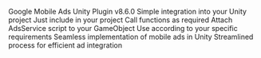 Google Mobile Ads Unity Plugin v8.6.0
Simple integration into your Unity project
Just include in your project
Call functions as required
Attach AdsService script to your GameObject
Use according to your specific requirements
Seamless implementation of mobile ads in Unity
Streamlined process for efficient ad integration
